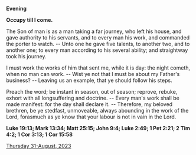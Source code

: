 **Evening**

**Occupy till I come.**
 
The Son of man is as a man taking a far journey, who left his house, and gave authority to his servants, and to every man his work, and commanded the porter to watch. -- Unto one he gave five talents, to another two, and to another one; to every man according to his several ability; and straightway took his journey.
 
I must work the works of him that sent me, while it is day: the night cometh, when no man can work. -- Wist ye not that I must be about my Father's business? -- Leaving us an example, that ye should follow his steps.
 
Preach the word; be instant in season, out of season; reprove, rebuke, exhort with all longsuffering and doctrine. -- Every man's work shall be made manifest: for the day shall declare it. -- Therefore, my beloved brethren, be ye stedfast, unmoveable, always abounding in the work of the Lord, forasmuch as ye know that your labour is not in vain in the Lord.  

**Luke 19:13; Mark 13:34; Matt 25:15; John 9:4; Luke 2:49; 1 Pet 2:21; 2 Tim 4:2; 1 Cor 3:13; 1 Cor 15:58**

[Thursday 31-August, 2023](https://t.me/daily_light)
